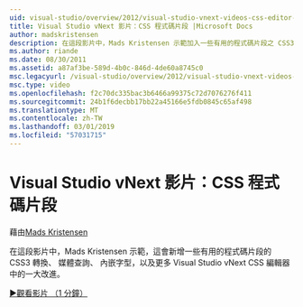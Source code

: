 ```yaml
---
uid: visual-studio/overview/2012/visual-studio-vnext-videos-css-editor-snippets
title: Visual Studio vNext 影片：CSS 程式碼片段 |Microsoft Docs
author: madskristensen
description: 在這段影片中，Mads Kristensen 示範加入一些有用的程式碼片段之 CSS3 轉換，媒體問： Visual Studio vNext CSS 編輯器改進...
ms.author: riande
ms.date: 08/30/2011
ms.assetid: a87af3be-589d-4b0c-846d-4de60a8745c0
msc.legacyurl: /visual-studio/overview/2012/visual-studio-vnext-videos-css-editor-snippets
msc.type: video
ms.openlocfilehash: f2c70dc335bac3b6466a99375c72d7076276f411
ms.sourcegitcommit: 24b1f6decbb17bb22a45166e5fdb0845c65af498
ms.translationtype: MT
ms.contentlocale: zh-TW
ms.lasthandoff: 03/01/2019
ms.locfileid: "57031715"
---
```

<a name="visual-studio-vnext-videos-css-snippets"></a>Visual Studio vNext 影片：CSS 程式碼片段
====================
藉由[Mads Kristensen](https://github.com/madskristensen)

在這段影片中，Mads Kristensen 示範，這會新增一些有用的程式碼片段的 CSS3 轉換、 媒體查詢、 內嵌字型，以及更多 Visual Studio vNext CSS 編輯器中的一大改進。

[&#9654;觀看影片 （1 分鐘）](https://channel9.msdn.com/Blogs/ASP-NET-Site-Videos/visual-studio-vnext-videos-css-editor-snippets)
